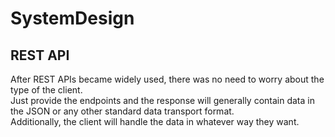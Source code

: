 # SystemDesign 
## REST API 
After REST APIs became widely used, there was no need to worry about the type of the client.   
Just provide the endpoints and the response will generally contain data in the JSON or any other standard data transport format.   
Additionally, the client will handle the data in whatever way they want.
